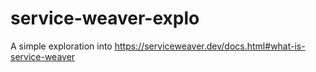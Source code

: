 # service-weaver-explo
A simple exploration into https://serviceweaver.dev/docs.html#what-is-service-weaver
